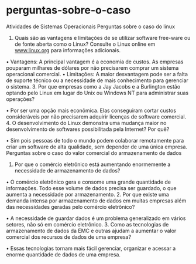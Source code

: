 # perguntas-sobre-o-caso
Atividades de Sistemas Operacionais 
Perguntas sobre o caso do linux
1. Quais são as vantagens e limitações de se utilizar software free-ware ou de fonte aberta como o Linux? Consulte o Linux online em www.linux.org para informações adicionais.

• Vantagens: A principal vantagem é a economia de custos. As empresas pouparam milhares de dólares por não precisarem comprar um sistema operacional comercial.
• Limitações: A maior desvantagem pode ser a falta de suporte técnico ou a necessidade de mais conhecimento para gerenciar o sistema.
3. Por que empresas como a Jay Jacobs e a Burlington estão optando pelo Linux em lugar do Unix ou Windows NT para administrar suas operações?

• Por ser uma opção mais econômica. Elas conseguiram cortar custos consideráveis por não precisarem adquirir licenças de software comercial.
4. O desenvolvimento do Linux demonstra uma mudança maior no desenvolvimento de softwares possibilitada pela Internet? Por quê?

• Sim pois pessoas de todo o mundo podem colaborar remotamente para criar um software de alta qualidade, sem depender de uma única empresa.
Perguntas sobre o caso do valor comercial do armazenamento de dados
1. Por que o comércio eletrônico está aumentando enormemente a necessidade de armazenamento de dados?

• O comércio eletrônico gera e consome uma grande quantidade de informações. Todo esse volume de dados precisa ser guardado, o que aumenta a necessidade por armazenamento.
2. Por que existe uma demanda intensa por armazenamento de dados em muitas empresas além das necessidades geradas pelo comércio eletrônico?

• A necessidade de guardar dados é um problema generalizado em vários setores, não só em comércio eletrônico.
3. Como as tecnologias de armazenamento de dados da EMC e outras ajudam a aumentar o valor comercial dos recursos de dados de uma empresa?

• Essas tecnologias tornam mais fácil gerenciar, organizar e acessar a enorme quantidade de dados de uma empresa.
